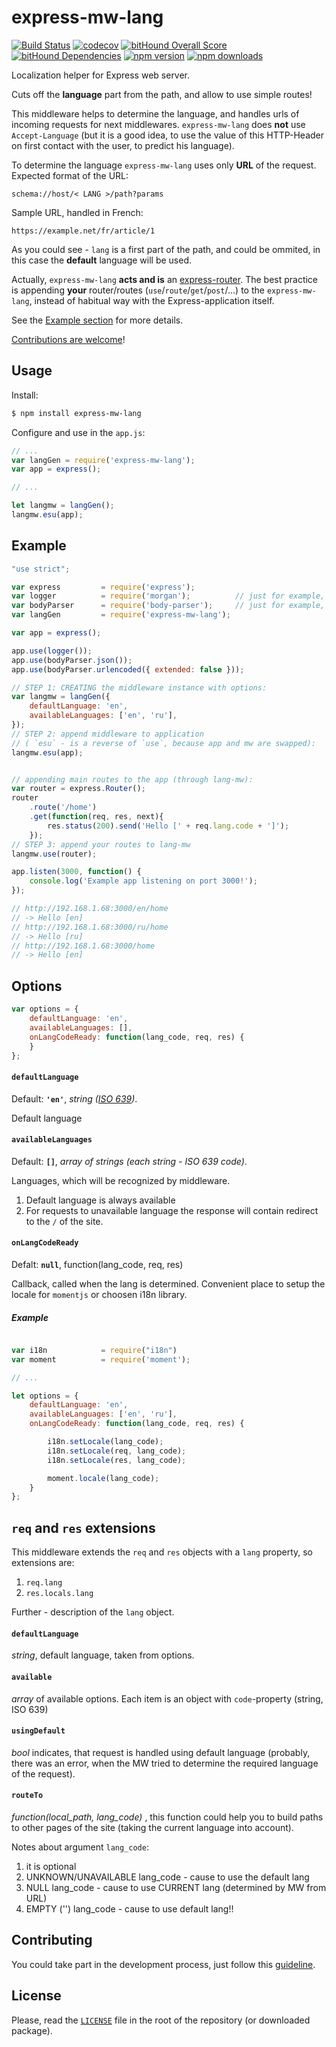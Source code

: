 # express-mw-lang

[![Build Status](https://travis-ci.org/volebo/express-mw-lang.svg?branch=master)](https://travis-ci.org/volebo/express-mw-lang)
[![codecov](https://codecov.io/gh/volebo/express-mw-lang/branch/master/graph/badge.svg)](https://codecov.io/gh/volebo/express-mw-lang)
[![bitHound Overall Score](https://www.bithound.io/github/volebo/express-mw-lang/badges/score.svg)](https://www.bithound.io/github/volebo/express-mw-lang)
[![bitHound Dependencies](https://www.bithound.io/github/volebo/express-mw-lang/badges/dependencies.svg)](https://www.bithound.io/github/volebo/express-mw-lang/master/dependencies/npm)
[![npm version](https://img.shields.io/npm/v/express-mw-lang.svg)](https://www.npmjs.com/package/express-mw-lang)
[![npm downloads](https://img.shields.io/npm/dm/express-mw-lang.svg)](https://www.npmjs.com/package/express-mw-lang)

Localization helper for Express web server.

Cuts off the **language** part from the path, and allow to use simple routes!

This middleware helps to determine the language, and handles urls of incoming requests for next middlewares. `express-mw-lang` does **not** use `Accept-Language` (but it is a good idea, to use the value of this HTTP-Header on first contact with the user, to predict his language).

To determine the language `express-mw-lang` uses only **URL** of the request. Expected format of the URL:

```
schema://host/< LANG >/path?params
```

Sample URL, handled in French:

```
https://example.net/fr/article/1
```

As you could see - `lang` is a first part of the path, and could be ommited, in this case the **default** language will be used.

Actually, `express-mw-lang` **acts and is** an [express-router](http://expressjs.com/en/4x/api.html#router). The best practice is appending **your** router/routes (`use`/`route`/`get`/`post`/...) to the `express-mw-lang`, instead of habitual way with the Express-application itself.

See the [Example section](#examples) for more details.

[Contributions are welcome][contributing]!

## Usage

Install:

```bash
$ npm install express-mw-lang
```

Configure and use in the `app.js`:

```javascript
// ...
var langGen = require('express-mw-lang');
var app = express();

// ...

let langmw = langGen();
langmw.esu(app);

```

## Example

```javascript
"use strict";

var express         = require('express');
var logger          = require('morgan');          // just for example, not required
var bodyParser      = require('body-parser');     // just for example, not required
var langGen         = require('express-mw-lang');

var app = express();

app.use(logger());
app.use(bodyParser.json());
app.use(bodyParser.urlencoded({ extended: false }));

// STEP 1: CREATING the middleware instance with options:
var langmw = langGen({
	defaultLanguage: 'en',
	availableLanguages: ['en', 'ru'],
});
// STEP 2: append middleware to application
// ( `esu` - is a reverse of `use`, because app and mw are swapped):
langmw.esu(app);


// appending main routes to the app (through lang-mw):
var router = express.Router();
router
	.route('/home')
	.get(function(req, res, next){
		res.status(200).send('Hello [' + req.lang.code + ']');
	});
// STEP 3: append your routes to lang-mw
langmw.use(router);

app.listen(3000, function() {
	console.log('Example app listening on port 3000!');
});

// http://192.168.1.68:3000/en/home
// -> Hello [en]
// http://192.168.1.68:3000/ru/home
// -> Hello [ru]
// http://192.168.1.68:3000/home
// -> Hello [en]
```

## Options

```javascript
var options = {
	defaultLanguage: 'en',
	availableLanguages: [],
	onLangCodeReady: function(lang_code, req, res) {
	}
};
```

#### `defaultLanguage`

Default: **`'en'`**, _string ([ISO 639](https://en.wikipedia.org/wiki/List_of_ISO_639-1_codes))_.

Default language

#### `availableLanguages`

Default: **`[]`**, _array of strings (each string - ISO 639 code)_.

Languages, which will be recognized by middleware.

1. Default language is always available
2. For requests to unavailable language the response will contain redirect to the `/` of the site.

#### `onLangCodeReady`

Defalt: **`null`**, function(lang_code, req, res)

Callback, called when the lang is determined. Convenient place to setup the locale for `momentjs` or choosen i18n library.

##### Example

```javascript

var i18n            = require("i18n")
var moment          = require('moment');

// ...

let options = {
	defaultLanguage: 'en',
	availableLanguages: ['en', 'ru'],
	onLangCodeReady: function(lang_code, req, res) {

		i18n.setLocale(lang_code);
		i18n.setLocale(req, lang_code);
		i18n.setLocale(res, lang_code);

		moment.locale(lang_code);
	}
};
```

## `req` and `res` extensions

This middleware extends the `req` and `res` objects with a `lang` property, so extensions are:

1. `req.lang`
2. `res.locals.lang`

Further - description of the `lang` object.

#### `defaultLanguage`

_string_, default language, taken from options.

#### `available`

_array_ of available options. Each item is an object with `code`-property (string, ISO 639)

#### `usingDefault`

_bool_ indicates, that request is handled using default language (probably, there was an error, when the MW tried to determine the required language of the request).

#### `routeTo`

_function(local_path, lang_code)_ , this function could help you to build paths to other pages of the site (taking the current language into account).

Notes about argument `lang_code`:

1. it is optional
2. UNKNOWN/UNAVAILABLE lang_code - cause to use the default lang
3. NULL lang_code - cause to use CURRENT lang (determined by MW from URL)
4. EMPTY ('') lang_code - cause to use default lang!!

## Contributing

You could take part in the development process, just follow this [guideline][contributing].

## License

Please, read the [`LICENSE`](LICENSE) file in the root of the repository (or downloaded package).

[contributing]: CONTRIBUTING.md
